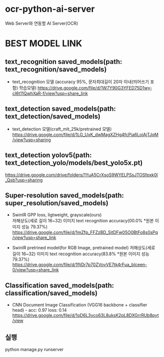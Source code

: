 # ocr-python-ai-server

Web Server와 연동할 AI Server(OCR)

# BEST MODEL LINK

## text_recognition saved_models(path: text_recognition/saved_models)

- text_recognition 모델 (accuracy 95%, 문자최대길이 20자 이내(띄어쓰기 포함) 학습모델)
  https://drive.google.com/file/d/1W7Y90G3YFED75D1wy-cI6t11QwhXaR-f/view?usp=share_link

## text_detection saved_models(path: text_detection/saved_models)

- text_detection 모델(craft_mlt_25k/pretrained 모델)
  https://drive.google.com/file/d/1LG_UxK_dwMagXZHg4fcPia6LoiAjTJqM/view?usp=sharing

## text_detection yolov5(path: text_detection_yolo/models/best_yolo5x.pt)

https://drive.google.com/drive/folders/1YuA5CrXsoS9WYELPSsJTOSfpxk0l_Qsb?usp=sharing

## Super-resolution saved_models(path: super_resolution/saved_models)

- SwinIR GPP loss, ligtweight, grayscale(ours)  
  저해상도(세로 길이 16~32) 이미지 text recognition accuracy(00.0% *원본 이미지 성능 79.37%)    
  https://drive.google.com/file/d/1mZfp_FFZzBD_SitDFw05O0BtFo8s0sPq/view?usp=share_link

- SwinIR pretrined model(for RGB Image, pretrained model)
  저해상도(세로 길이 16~32) 이미지 text recognition accuracy(83.8% *원본 이미지 성능 79.37%)    
  https://drive.google.com/file/d/1fljDr7p70ZVovVE7tk4rFua_blceen-0/view?usp=share_link

## Classification saved_models(path: classification/saved_models)

- CNN Document Image Classification (VGG16 backbone + classifier head) - acc: 0.97 loss: 0.14
  https://drive.google.com/file/d/1oD6L3yco63L8uksK2pL8DXGrrRUb8pyt/view

## 실행

python manage.py runserver

<!-- python manage.py runserver --settings=ai.settings.settings -->
